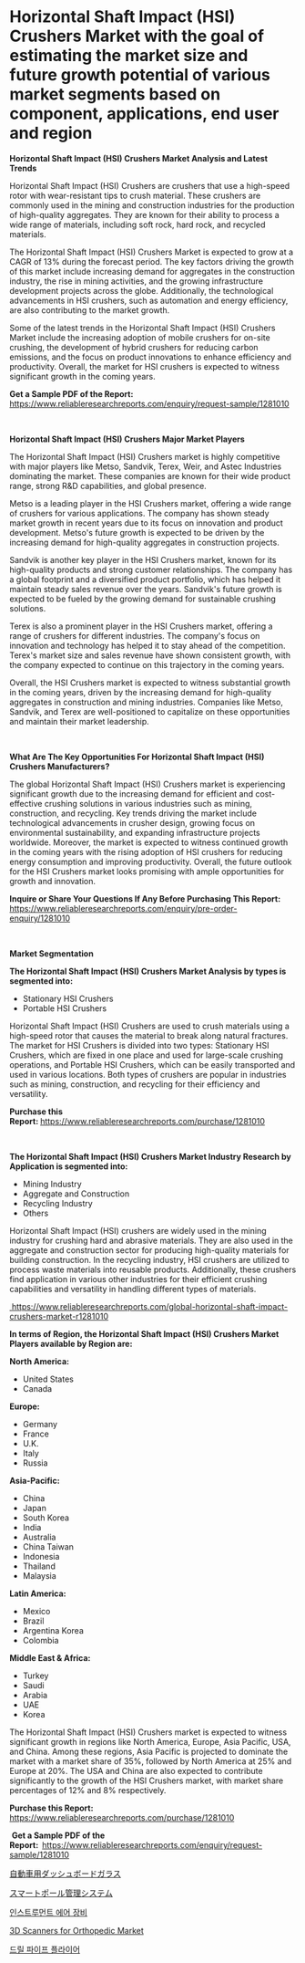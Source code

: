 <p><h1>Horizontal Shaft Impact (HSI) Crushers Market with the goal of estimating the market size and future growth potential of various market segments based on component, applications, end user and region</h1></p><p><strong>Horizontal Shaft Impact (HSI) Crushers Market Analysis and Latest Trends</strong></p>
<p><p>Horizontal Shaft Impact (HSI) Crushers are crushers that use a high-speed rotor with wear-resistant tips to crush material. These crushers are commonly used in the mining and construction industries for the production of high-quality aggregates. They are known for their ability to process a wide range of materials, including soft rock, hard rock, and recycled materials.</p><p>The Horizontal Shaft Impact (HSI) Crushers Market is expected to grow at a CAGR of 13% during the forecast period. The key factors driving the growth of this market include increasing demand for aggregates in the construction industry, the rise in mining activities, and the growing infrastructure development projects across the globe. Additionally, the technological advancements in HSI crushers, such as automation and energy efficiency, are also contributing to the market growth.</p><p>Some of the latest trends in the Horizontal Shaft Impact (HSI) Crushers Market include the increasing adoption of mobile crushers for on-site crushing, the development of hybrid crushers for reducing carbon emissions, and the focus on product innovations to enhance efficiency and productivity. Overall, the market for HSI crushers is expected to witness significant growth in the coming years.</p></p>
<p><strong>Get a Sample PDF of the Report:&nbsp;</strong> <a href="https://www.reliableresearchreports.com/enquiry/request-sample/1281010">https://www.reliableresearchreports.com/enquiry/request-sample/1281010</a></p>
<p>&nbsp;</p>
<p><strong>Horizontal Shaft Impact (HSI) Crushers Major Market Players</strong></p>
<p><p>The Horizontal Shaft Impact (HSI) Crushers market is highly competitive with major players like Metso, Sandvik, Terex, Weir, and Astec Industries dominating the market. These companies are known for their wide product range, strong R&D capabilities, and global presence.</p><p>Metso is a leading player in the HSI Crushers market, offering a wide range of crushers for various applications. The company has shown steady market growth in recent years due to its focus on innovation and product development. Metso's future growth is expected to be driven by the increasing demand for high-quality aggregates in construction projects.</p><p>Sandvik is another key player in the HSI Crushers market, known for its high-quality products and strong customer relationships. The company has a global footprint and a diversified product portfolio, which has helped it maintain steady sales revenue over the years. Sandvik's future growth is expected to be fueled by the growing demand for sustainable crushing solutions.</p><p>Terex is also a prominent player in the HSI Crushers market, offering a range of crushers for different industries. The company's focus on innovation and technology has helped it to stay ahead of the competition. Terex's market size and sales revenue have shown consistent growth, with the company expected to continue on this trajectory in the coming years.</p><p>Overall, the HSI Crushers market is expected to witness substantial growth in the coming years, driven by the increasing demand for high-quality aggregates in construction and mining industries. Companies like Metso, Sandvik, and Terex are well-positioned to capitalize on these opportunities and maintain their market leadership.</p></p>
<p>&nbsp;</p>
<p><strong>What Are The Key Opportunities For Horizontal Shaft Impact (HSI) Crushers Manufacturers?</strong></p>
<p><p>The global Horizontal Shaft Impact (HSI) Crushers market is experiencing significant growth due to the increasing demand for efficient and cost-effective crushing solutions in various industries such as mining, construction, and recycling. Key trends driving the market include technological advancements in crusher design, growing focus on environmental sustainability, and expanding infrastructure projects worldwide. Moreover, the market is expected to witness continued growth in the coming years with the rising adoption of HSI crushers for reducing energy consumption and improving productivity. Overall, the future outlook for the HSI Crushers market looks promising with ample opportunities for growth and innovation.</p></p>
<p><strong>Inquire or Share Your Questions If Any Before Purchasing This Report:</strong> <a href="https://www.reliableresearchreports.com/enquiry/pre-order-enquiry/1281010">https://www.reliableresearchreports.com/enquiry/pre-order-enquiry/1281010</a></p>
<p>&nbsp;</p>
<p><strong>Market Segmentation</strong></p>
<p><strong>The Horizontal Shaft Impact (HSI) Crushers Market Analysis by types is segmented into:</strong></p>
<p><ul><li>Stationary HSI Crushers</li><li>Portable HSI Crushers</li></ul></p>
<p><p>Horizontal Shaft Impact (HSI) Crushers are used to crush materials using a high-speed rotor that causes the material to break along natural fractures. The market for HSI Crushers is divided into two types: Stationary HSI Crushers, which are fixed in one place and used for large-scale crushing operations, and Portable HSI Crushers, which can be easily transported and used in various locations. Both types of crushers are popular in industries such as mining, construction, and recycling for their efficiency and versatility.</p></p>
<p><strong>Purchase this Report:&nbsp;</strong><a href="https://www.reliableresearchreports.com/purchase/1281010">https://www.reliableresearchreports.com/purchase/1281010</a></p>
<p>&nbsp;</p>
<p><strong>The Horizontal Shaft Impact (HSI) Crushers Market Industry Research by Application is segmented into:</strong></p>
<p><ul><li>Mining Industry</li><li>Aggregate and Construction</li><li>Recycling Industry</li><li>Others</li></ul></p>
<p><p>Horizontal Shaft Impact (HSI) crushers are widely used in the mining industry for crushing hard and abrasive materials. They are also used in the aggregate and construction sector for producing high-quality materials for building construction. In the recycling industry, HSI crushers are utilized to process waste materials into reusable products. Additionally, these crushers find application in various other industries for their efficient crushing capabilities and versatility in handling different types of materials.</p></p>
<p><a href="https://www.reliableresearchreports.com/global-horizontal-shaft-impact-crushers-market-r1281010">&nbsp;https://www.reliableresearchreports.com/global-horizontal-shaft-impact-crushers-market-r1281010</a></p>
<p><strong>In terms of Region, the Horizontal Shaft Impact (HSI) Crushers Market Players available by Region are:</strong></p>
<p>
    <p> <strong> North America: </strong>
        <ul>
            <li>United States</li>
            <li>Canada</li>
        </ul>
        </p> 
    <p> <strong> Europe: </strong>
        <ul>
            <li>Germany</li>
            <li>France</li>
            <li>U.K.</li>
            <li>Italy</li>
            <li>Russia</li>
        </ul>
        </p> 
    <p> <strong> Asia-Pacific: </strong>
        <ul>
            <li>China</li>
            <li>Japan</li>
            <li>South Korea</li>
            <li>India</li>
            <li>Australia</li>
            <li>China Taiwan</li>
            <li>Indonesia</li>
            <li>Thailand</li>
            <li>Malaysia</li>
        </ul>
        </p> 
    <p> <strong> Latin America: </strong>
        <ul>
            <li>Mexico</li>
            <li>Brazil</li>
            <li>Argentina Korea</li>
            <li>Colombia</li>
        </ul>
        </p> 
    <p> <strong> Middle East & Africa: </strong>
        <ul>
            <li>Turkey</li>
            <li>Saudi</li>
            <li>Arabia</li>
            <li>UAE</li>
            <li>Korea</li>
        </ul>
    </p>
    </p>
<p><p>The Horizontal Shaft Impact (HSI) Crushers market is expected to witness significant growth in regions like North America, Europe, Asia Pacific, USA, and China. Among these regions, Asia Pacific is projected to dominate the market with a market share of 35%, followed by North America at 25% and Europe at 20%. The USA and China are also expected to contribute significantly to the growth of the HSI Crushers market, with market share percentages of 12% and 8% respectively.</p></p>
<p><strong>Purchase this Report: </strong><a href="https://www.reliableresearchreports.com/purchase/1281010">https://www.reliableresearchreports.com/purchase/1281010</a></p>
<p>&nbsp;<strong>Get a Sample PDF of the Report:&nbsp;&nbsp;</strong><a href="https://www.reliableresearchreports.com/enquiry/request-sample/1281010">https://www.reliableresearchreports.com/enquiry/request-sample/1281010</a></p>
<p><strong></strong></p>
<p><p><a href="https://github.com/avwofrml53535/Market-Research-Report-List-2/blob/main/556386098809.md">自動車用ダッシュボードガラス</a></p><p><a href="https://github.com/vtbvgl20191192/Market-Research-Report-List-2/blob/main/496336398810.md">スマートポール管理システム</a></p><p><a href="https://github.com/DavidRobb19/Market-Research-Report-List-1/blob/main/402938590238.md">인스트루먼트 에어 장비</a></p><p><a href="https://github.com/NikolasKirlin2023/Market-Research-Report-List-1/blob/main/3d-scanners-for-orthopedic-market.md">3D Scanners for Orthopedic Market</a></p><p><a href="https://github.com/Gordonilbrtck0879367/Market-Research-Report-List-1/blob/main/276149990239.md">드릴 파이프 플라이어</a></p></p>